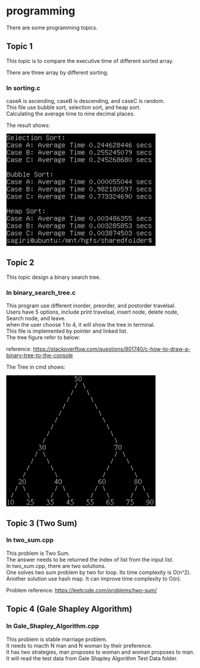 # programming
There are some programming topics.

## Topic 1
This topic is to compare the executive time of different sorted array.  

There are three array by different sorting.  

### In sorting.c
caseA is ascending, caseB is descending, and caseC is random.  
This file use bubble sort, selection sort, and heap sort.  
Calculating the average time to nine decimal places.  

The result shows:  

<img src=https://github.com/neneyhsw/programming/blob/main/sorting_results.png width="400" height="300">  

## Topic 2
This topic design a binary search tree.  

### In binary_search_tree.c
This program use different inorder, preorder, and postorder travelsal.  
Users have 5 options, include print travelsal, insert node, delete node, Search node, and leave.  
when the user choose 1 to 4, it will show the tree in terminal.  
This file is implemented by pointer and linked list.  
The tree figure refer to below:  

reference: https://stackoverflow.com/questions/801740/c-how-to-draw-a-binary-tree-to-the-console


The Tree in cmd shows:  

<img src=https://github.com/neneyhsw/programming/blob/main/show_tree.png width="400" height="350">  

## Topic 3 (Two Sum)
### In two_sum.cpp
This problem is Two Sum.  
The answer needs to be returned the index of list from the input list.  
In two_sum.cpp, there are two solutions.  
One solves two sum problem by two for loop. Its time complexity is O(n^2).  
Another solution use hash map. It can improve time complexity to O(n).

Problem reference: https://leetcode.com/problems/two-sum/  

## Topic 4 (Gale Shapley Algorithm)
### In Gale_Shapley_Algorithm.cpp
This problem is stable marriage problem.  
It needs to macth N man and N woman by their preference.  
It has two strategies, man proposes to woman and woman proposes to man.  
It will read the test data from Gale Shapley Algorithm Test Data folder.  
